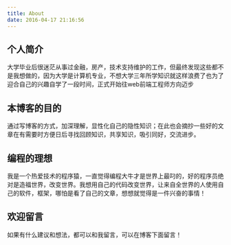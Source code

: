 ```yaml
---
title: About
date: 2016-04-17 21:16:56
---
```


## 个人简介
大学毕业后很迷茫从事过金融，房产，技术支持维护的工作，但最终发现这些都不是我想做的，因为大学是计算机专业，不想大学三年所学知识就这样浪费了也为了迎合自己的兴趣自学了一段时间，正式开始往web前端工程师方向迈步

## 本博客的目的
通过写博客的方式，加深理解，显性化自己的隐性知识；在此也会摘抄一些好的文章在有需要时方便日后寻找回顾知识，共享知识，吸引同好，交流进步。

## 编程的理想
我是一个热爱技术的程序猿，一直觉得编程大牛才是世界上最叼的，好的程序员绝对是造福世界，改变世界。我想用自己的代码改变世界，让来自全世界的人使用自己的软件，框架，哪怕是看了自己的文章，想想就觉得是一件兴奋的事情！

## 欢迎留言
如果有什么建议和想法，都可以和我留言，可以在博客下面留言！